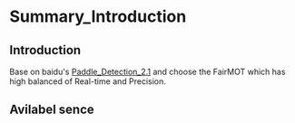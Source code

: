 Summary_Introduction
===

Introduction
---

Base on baidu's [Paddle_Detection_2.1](https://github.com/PaddlePaddle/PaddleDetection) and choose the FairMOT which has high balanced of Real-time and Precision.

Avilabel sence
---

